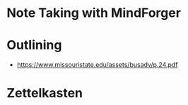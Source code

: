 # Note Taking with MindForger <!-- Metadata: type: Outline; created: 2020-03-11 08:01:13; reads: 11; read: 2020-03-11 08:02:40; revision: 11; modified: 2020-03-11 08:02:40; importance: 0/5; urgency: 0/5; -->
# Outlining <!-- Metadata: type: Note; created: 2020-03-11 08:02:37; reads: 4; read: 2020-03-11 08:02:40; revision: 2; modified: 2020-03-11 08:02:40; -->
* https://www.missouristate.edu/assets/busadv/p.24.pdf
# Zettelkasten <!-- Metadata: type: Note; created: 2020-03-11 08:01:51; reads: 11; read: 2020-03-11 08:02:41; revision: 2; modified: 2020-03-11 08:01:52; -->

